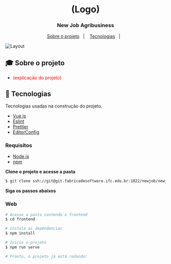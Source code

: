 <h1 align="center">
  (Logo)
</h1>

<h3 align="center">
  New Job Agribusiness
</h3>

<p align="center">
  <a href="#-sobre-o-projeto">Sobre o projeto</a>&nbsp;&nbsp;&nbsp;|&nbsp;&nbsp;&nbsp;
  <a href="#-tecnologias">Tecnologias</a>&nbsp;&nbsp;&nbsp;|&nbsp;&nbsp;&nbsp;
</p>

<img alt="Layout" src="https://res.cloudinary.com/dovu0ma4y/image/upload/v1602012205/newjob/agrilogo_w81ydc.png">

## 🎓 Sobre o projeto

- <p style="color: red;">(explicação do projeto)</p>

## 🚜 Tecnologias

Tecnologias usadas na construção do projeto.

- [Vue.js](https://vuejs.org/)
- [Eslint](https://eslint.org/)
- [Prettier](https://prettier.io/)
- [EditorConfig](https://editorconfig.org/)

### Requisitos

- [Node.js](https://nodejs.org/en/)
- [npm](https://www.npmjs.com/)

**Clone o projeto e acesse a pasta**

```bash
$ git clone ssh://git@git.fabricadesoftware.ifc.edu.br:1022/newjob/newjob.git && cd newjob
```

**Siga os passos abaixos**

### Web

```bash
# Acesse a pasta contendo o frontend
$ cd frontend

# Instale as depêndencias
$ npm install

# Inicie o projeto
$ npm run serve

# Pronto, o projeto já está rodando!
```
